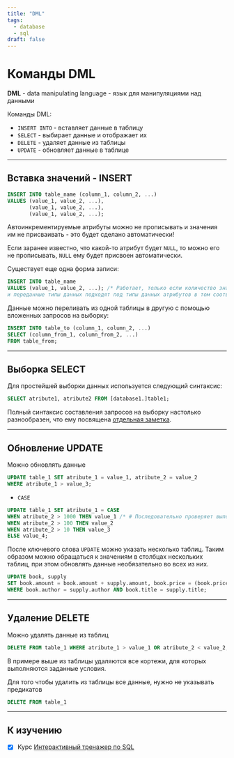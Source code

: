 ```yaml
---
title: "DML"
tags:
  - database
  - sql
draft: false
---
```


# Команды DML

**DML** - data manipulating language - язык для манипуляциями над данными

Команды DML:

- `INSERT INTO` - вставляет данные в таблицу
- `SELECT` - выбирает данные и отображает их
- `DELETE` - удаляет данные из таблицы
- `UPDATE` - обновляет данные в таблице

---
## Вставка значений - INSERT
```sql
INSERT INTO table_name (column_1, column_2, ...) 
VALUES (value_1, value_2, ...),
       (value_1, value_2, ...),
       (value_1, value_2, ...);
```

Автоинкрементируемые атрибуты можно не прописывать и значения им не присваивать - это будет сделано автоматически!

Если заранее известно, что какой-то атрибут будет `NULL`, то можно его не прописывать, `NULL` ему будет присвоен автоматически.

Существует еще одна форма записи:
```sql
INSERT INTO table_name
VALUES (value_1, value_2, ...); /* Работает, только если количество значений равно количеству атрибутов
и переданные типы данных подходят под типы данных атрибутов в том соответствующем порядке */
```

Данные можно переливать из одной таблицы в другую с помощью вложенных запросов на выборку:
```sql
INSERT INTO table_to (column_1, column_2, ...) 
SELECT (column_from_1, column_from_2, ...)
FROM table_from;
```


---
## Выборка SELECT
Для простейшей выборки данных используется следующий синтаксис:
```sql
SELECT atribute1, atribute2 FROM [database1.]table1;
```

Полный синтаксис составления запросов на выборку настолько разнообразен, что ему посвящена [отдельная заметка](select.md).


---
## Обновление UPDATE

Можно обновлять данные
```sql
UPDATE table_1 SET atribute_1 = value_1, atribute_2 = value_2 
WHERE atribute_1 > value_3;
```

- `CASE`
```sql
UPDATE table_1 SET atribute_1 = CASE
WHEN atribute_2 > 1000 THEN value_1 /* # Последовательно проверяет выполнение условий и присваивает необходимое значение */
WHEN atribute_2 > 100 THEN value_2
WHEN atribute_2 > 10 THEN value_3
ELSE value_4;
```

После ключевого слова `UPDATE` можно указать несколько таблиц.
Таким образом можно обращаться к значениям в столбцах нескольких таблиц, при этом обновлять данные необязательно во всех из них.
```sql
UPDATE book, supply
SET book.amount = book.amount + supply.amount, book.price = (book.price + supply.price) / 2
WHERE book.author = supply.author AND book.title = supply.title;
```


---
## Удаление DELETE

Можно удалять данные из таблиц
```sql
DELETE FROM table_1 WHERE atribute_1 > value_1 OR atribute_2 < value_2;
```

В примере выше из таблицы удаляются все кортежи, для которых выполняются заданные условия.

Для того чтобы удалить из таблицы все данные, нужно не указывать предикатов
```sql
DELETE FROM table_1
```


---
## К изучению 
- [X] Курс [Интерактивный тренажер по SQL](https://stepik.org/course/63054/syllabus)
